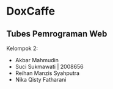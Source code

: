 # DoxCaffe

## Tubes Pemrograman Web

Kelompok 2:
- Akbar Mahmudin
- Suci Sukmawati | 2008656
- Reihan Manzis Syahputra
- Nika Qisty Fatharani
